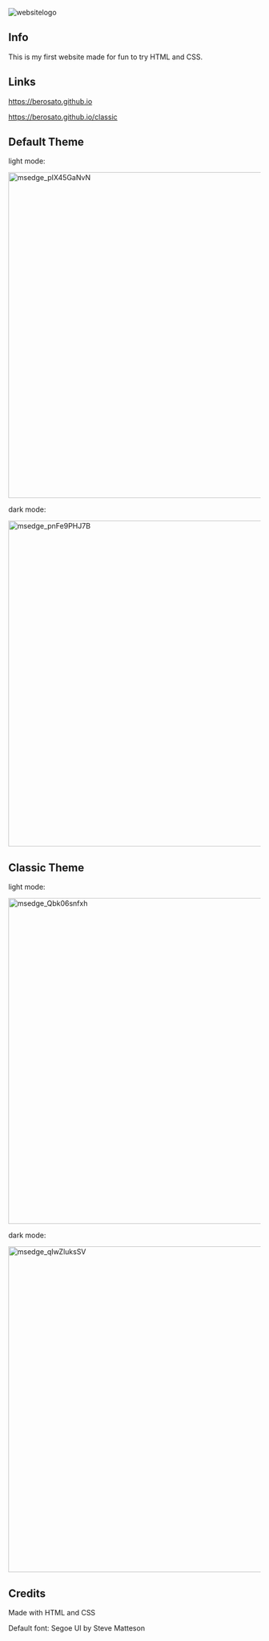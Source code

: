 ![websitelogo](https://user-images.githubusercontent.com/75726739/158659463-400f94d5-1ffa-49c8-aa57-387b60f38b89.png)

## Info
This is my first website made for fun to try HTML and CSS.

## Links
https://berosato.github.io

https://berosato.github.io/classic

## Default Theme
light mode:

<img width="651" alt="msedge_pIX45GaNvN" src="https://user-images.githubusercontent.com/75726739/156715547-acb1bcac-3729-466f-858b-823be2c1b5c2.png">

dark mode:

<img width="651" alt="msedge_pnFe9PHJ7B" src="https://user-images.githubusercontent.com/75726739/156715588-490acd47-26c0-4d42-9403-3ce9e23cdd2c.png">

## Classic Theme
light mode:

<img width="651" alt="msedge_Qbk06snfxh" src="https://user-images.githubusercontent.com/75726739/156715650-b9160887-c819-4c8d-ac27-faad5a6e0911.png">

dark mode:

<img width="651" alt="msedge_qIwZluksSV" src="https://user-images.githubusercontent.com/75726739/156715674-5cbd0122-1ffa-4c8d-bbd8-6b4104c2bc17.png">

## Credits 
Made with HTML and CSS

Default font: Segoe UI by Steve Matteson
